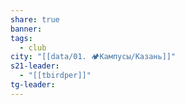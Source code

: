 ```yaml
---
share: true
banner: 
tags:
  - club
city: "[[data/01. 🏕️Кампусы/Казань]]"
s21-leader:
  - "[[tbirdper]]"
tg-leader: 
---
```


